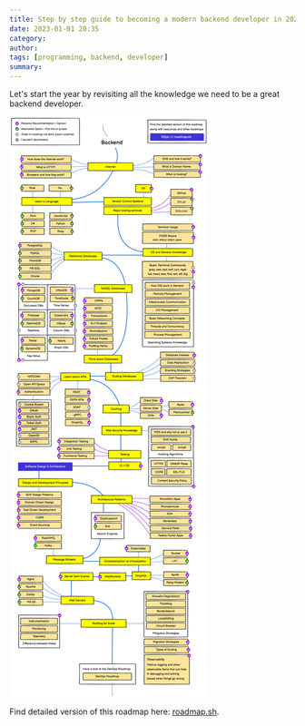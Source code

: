 ```yaml
---
title: Step by step guide to becoming a modern backend developer in 2023
date: 2023-01-01 20:35
category: 
author: 
tags: [programming, backend, developer]
summary:
---
```


Let's start the year by revisiting all the knowledge we need to be a great backend developer.

![select language](/assets/images/2023/01/backend.jpg)

Find detailed version of this roadmap here: [roadmap.sh](**https://duckduckgo.com**).